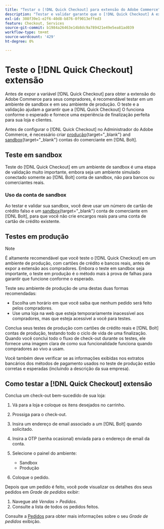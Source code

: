 ```yaml
---
title: "Testar o [!DNL Quick Checkout] para extensão do Adobe Commerce"
description: "Testar e validar garante que o [!DNL Quick Checkout] A extensão do funciona conforme esperado."
exl-id: 308f39e1-e2f6-40d8-b876-0f9013effed3
feature: Checkout, Services
source-git-commit: b1984a26463e14b8dc9a789421e49e5ea81ad039
workflow-type: tm+mt
source-wordcount: '429'
ht-degree: 0%

---
```



# Teste o [!DNL Quick Checkout] extensão

Antes de expor a variável [!DNL Quick Checkout] para obter a extensão do Adobe Commerce para seus compradores, é recomendável testar em um ambiente de sandbox e em seu ambiente de produção. O teste e a validação ajudam a garantir que a [!DNL Quick Checkout] O funciona conforme o esperado e fornece uma experiência de finalização perfeita para sua loja e clientes.

Antes de configurar o [!DNL Quick Checkout] no Administrador do Adobe Commerce, é necessário criar  [produção](https://merchant.bolt.com/register){target="_blank"} and [sandbox](https://merchant-sandbox.bolt.com/register){target="_blank"} contas do comerciante em [!DNL Bolt].

## Teste em sandbox

Teste do [!DNL Quick Checkout] em um ambiente de sandbox é uma etapa de validação muito importante, embora seja um ambiente simulado conectado somente ao [!DNL Bolt] conta de sandbox, não para bancos ou comerciantes reais.

### Uso da conta de sandbox

Ao testar e validar sua sandbox, você deve usar um número de cartão de crédito falso e um [sandbox](https://merchant-sandbox.bolt.com/register){target="_blank"} conta de comerciante em [!DNL Bolt], para que você não crie encargos reais para uma conta de cartão de crédito existente.

## Testes em produção

>[!NOTE]
>
> É altamente recomendável que você teste o [!DNL Quick Checkout] em um ambiente de produção, com cartões de crédito e bancos reais, antes de expor a extensão aos compradores. Embora o teste em sandbox seja importante, o teste em produção é o método mais à prova de falhas para garantir que funcione conforme o esperado.

Teste seu ambiente de produção de uma destas duas formas recomendadas:

- Escolha um horário em que você saiba que nenhum pedido será feito pelos compradores.
- Use uma loja na web que esteja temporariamente inacessível aos compradores, mas que esteja acessível a você para testes.

Conclua seus testes de produção com cartões de crédito reais e [!DNL Bolt] contas de produção, testando todo o ciclo de vida de uma finalização. Quando você conclui todo o fluxo de check-out durante os testes, ele fornece uma imagem clara de como sua funcionalidade funciona quando compradores ao vivo a usam.

Você também deve verificar se as informações exibidas nos extratos bancários dos métodos de pagamento usados no teste de produção estão corretas e esperadas (incluindo a descrição da sua empresa).

## Como testar a [!DNL Quick Checkout] extensão

Conclua um check-out bem-sucedido de sua loja:

1. Vá para a loja e coloque os itens desejados no carrinho.
1. Prossiga para o check-out.
1. Insira um endereço de email associado a um [!DNL Bolt] quando solicitado.
1. Insira a OTP (senha ocasional) enviada para o endereço de email da conta.
1. Selecione o painel do ambiente:

   - Sandbox
   - Produção

1. Coloque o pedido.

Depois que um pedido é feito, você pode visualizar os detalhes dos seus pedidos em _Grade de pedidos_ exibir:

1. Navegue até _Vendas_ > _Pedidos_.
1. Consulte a lista de todos os pedidos feitos.

Consulte a [Pedidos](https://docs.magento.com/user-guide/sales/orders.html) para obter mais informações sobre o seu _Grade de pedidos_ exibição.
